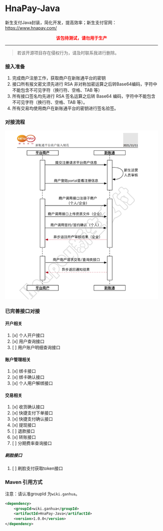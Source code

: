 # HnaPay-Java
新生支付Java封装，简化开发，提高效率；新生支付官网：https://www.hnapay.com/
<div style="text-align: center;font-weight: bold;color: red">该包待测试，请勿用于生产</div>

---------------------

> 若该开源项目存在侵权行为，请及时联系我进行删除。

### 接入准备
1. 完成商户注册工作，获取商户在新账通平台的密钥
2. 接口所有报文密文须先进行 RSA 非对称加密运算之后转Base64编码，字符中不能包含不可见字符（换行符、空格、TAB 等）
3. 所有接口签名均先进行 RSA 签名运算之后转 Base64 编码，字符中不能包含不可见字符（换行符、空格、TAB 等）。
4. 所有交易均使用商户在新账通平台的密钥进行签名验签。

### 对接流程
![img.png](images/img.png)

### 已完善接口对接
#### 开户相关
1. [x] 个人开户接口
2. [x] 用户查询接口
3. [ ] 用户账户明细查询接口

#### 账户管理相关
1. [x] 绑卡接口
2. [x] 绑卡确认接口
3. [x] 个人用户解绑接口

#### 交易相关
1. [x] 收货确认接口
2. [x] 快捷支付下单接口
3. [x] 快捷支付确认接口
4. [x] 提现接口
5. [ ] 退款接口
6. [x] 转账接口
7. [ ] 分期费率查询接口
##### 刷脸接口
1. [ ] 刷脸支付获取token接口

### Maven 引用方式
注意：请认准groupId 为`wiki.ganhua`。
```xml
<dependency>
    <groupId>wiki.ganhua</groupId>
    <artifactId>HnaPay-Java</artifactId>
    <version>1.0.0</version>
</dependency>
```
